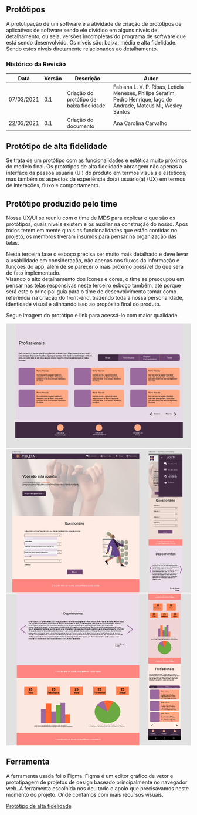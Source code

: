 ## Protótipos

A prototipação de um software é a atividade de criação de protótipos de aplicativos de software sendo ele dividido em alguns níveis de detalhamento, ou seja, versões incompletas do programa de software que está sendo desenvolvido. Os níveis são: baixa, média e alta fidelidade. Sendo estes níveis diretamente relacionados ao detalhamento. 

### Histórico da Revisão
| Data | Versão | Descrição | Autor |
|---|---|---|---|
| 07/03/2021| 0.1 |Criação do protótipo de baixa fidelidade | Fabiana L. V. P. Ribas, Letícia Meneses, Philipe Serafim, Pedro Henrique, Iago de Andrade, Mateus M., Wesley Santos |
| 22/03/2021| 0.1 |Criação do documento | Ana Carolina Carvalho |

## Protótipo de alta fidelidade

Se trata de um protótipo com as funcionalidades e estética muito próximos do modelo final.
Os protótipos de alta fidelidade abrangem não apenas a interface da pessoa usuária (UI) do produto em termos visuais e estéticos, mas também os aspectos da experiência do(a) usuário(a) (UX) em termos de interações, fluxo e comportamento.

## Protótipo produzido pelo time 

Nossa UX/UI se reuniu com o time de MDS para explicar o que são os protótipos, quais níveis existem e os auxiliar na construção do nosso. Após todos terem em mente quais as funcionalidades que estão contidas no projeto, os membros tiveram insumos para pensar na organização das telas.

Nesta terceira fase o esboço precisa ser muito mais detalhado e deve levar a usabilidade em consideração, não apenas nos fluxos da informação e funções do app, além de se parecer o mais próximo possível do que será de fato implementado.  
Visando o alto detalhamento dos ícones e cores, o time se preocupou em pensar nas telas responsivas neste terceiro esboço também, até porque será este o principal guia para o time de desenvolvimento tomar como referência na criação do front-end, trazendo toda a nossa personalidade, identidade visual e alinhando isso ao propósito final do produto. 

Segue imagem do protótipo e link para acessá-lo com maior qualidade. 

![Prototipo baixa fidelidade](../../img/prototipo-alta1.png)
![Prototipo baixa fidelidade](../../img/prototipo-alta2.png)
![Prototipo baixa fidelidade](../../img/prototipo-alta3.png)


## Ferramenta

A ferramenta usada foi o Figma. Figma é um editor gráfico de vetor e prototipagem de projetos de design baseado principalmente no navegador web.
A ferramenta escolhida nos deu todo o apoio que precisávamos neste momento do projeto. Onde contamos com mais recursos visuais. 

[Protótipo de alta fidelidade](https://www.figma.com/file/GvNiDz8VEmTypTAkxlIHrB/Alta-fidelidade-Violeta?node-id=0%3A1)